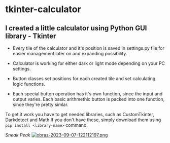 # tkinter-calculator

## I created a little calculator using Python GUI library - Tkinter

 * Every tile of the calculator and it's position is saved in settings.py file for easier management later on and expanding possibility.

 * Calculator is working for either dark or light mode depending on your PC settings.

 * Button classes set positions for each created tile and set calculating logic functions.

 * Each special button operation has it's own function, since the input and output varies. Each basic arithmethic button is packed into one function, since they're pretty simlar.

To get it work you have to get needed libraries, such as CustomTkinter, Darkdetect and Math
If you don't have these, simply download them using `pip install <library-name>` command.

*Sneak Peak*
[![obraz-2023-09-07-122112197.png](https://i.postimg.cc/KcNkkcRb/obraz-2023-09-07-122112197.png)](https://postimg.cc/NLKfZc6C)